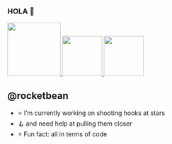 ### HOLA 👋
[<img src="https://i.pinimg.com/originals/e4/26/70/e426702edf874b181aced1e2fa5c6cde.gif" width="120"/>
<img src="https://storage.googleapis.com/banana_buckets/publics/cm-512.png" width="90"/>
<img src="https://c.tenor.com/_DOBjnGspYAAAAAC/code-coding.gif" width="90"/>](https://castmonkeys.com)

## @rocketbean
- ⭐ I’m currently working on shooting hooks at stars
- 🪝 and need help at pulling them closer
- ⚡ Fun fact: all in terms of code
 

